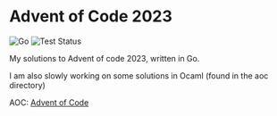 # Advent of Code 2023

![Go](https://img.shields.io/badge/go-%2300ADD8.svg?style=for-the-badge&logo=go&logoColor=white)
![Test Status](https://github.com/all-c-a-p-s/Advent-of-Code-2023/actions/workflows/go.yml/badge.svg)

My solutions to Advent of code 2023, written in Go.

I am also slowly working on some solutions in Ocaml (found in the aoc directory)

AOC: [Advent of Code](https://adventofcode.com/)
